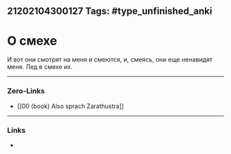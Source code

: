 21202104300127
Tags: #type_unfinished_anki
---
# О смехе

И вот они смотрят на меня и смеются, и, смеясь, они еще ненавидят меня. Лед в смехе их.

---
### Zero-Links
- [[00 (book) Also sprach Zarathustra]]
---
### Links
-